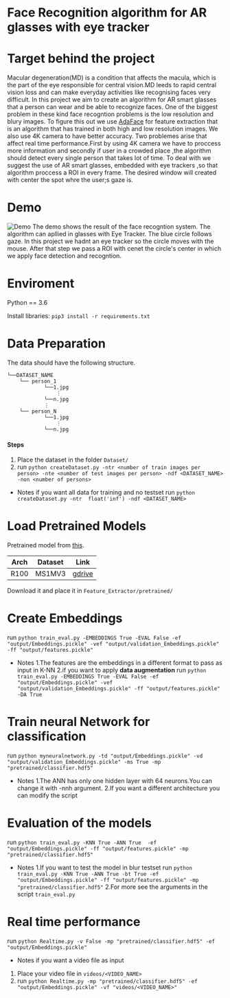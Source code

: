 ﻿# Face Recognition algorithm for AR glasses with eye tracker

# Target behind the project
Macular degeneration(MD) is a condition that affects the macula, which 
is the part of the eye responsible for central vision.MD leeds to rapid 
central vision loss and can make everyday activities like  recognising 
faces very difficult. In this project we aim to create an algorithm for 
AR smart glasses that a person can wear and be able to recognize faces.
One of the biggest problem in these kind face recogntion problems is the
low resolution and blury images. To figure this out we use [AdaFace](https://arxiv.org/abs/2204.00964)
for feature extraction that is an algorithm that has trained in both high 
and low resolution images. We also use 4K camera to have better accuracy.
Two problemes arise that affect real time performance.First by using 4K
camera we have to proccess more information and secondly if user in a 
crowded place ,the algorithm should detect every single person that takes
lot of time. To deal with we suggest the use of  AR smart glasses, embedded 
with eye trackers ,so that algorithm proccess a ROI in every frame. The 
desired window will created with center the spot whre the user;s gaze is.

# Demo 
![Demo](assets/demo.gif)
The demo shows the result of the face recogntion system. The algorithm can apllied
in glasses with Eye Tracker. The blue circle follows gaze. In this project we hadnt
an eye tracker so the circle moves with the mouse. After that step we pass a ROI with
cenet the circle's center in which we apply face detection and recogntion.

# Enviroment
Python == 3.6

Install libraries: `pip3 install -r requirements.txt`

# Data Preparation
The data should have the following structure.
```
└──DATASET_NAME
    └── person_1
            └──1.jpg
                ⋮
            └──n.jpg
            ⋮
    └── person_N                                                                                  
            └──1.jpg
                ⋮
            └──n.jpg                                                                             
```
#### Steps
1. Place the dataset in the folder `Dataset/`
2. run
    `python createDataset.py -ntr <number of train images per person> -nte <number of test images per person> -ndf <DATASET_NAME> -non <number of persons>`
- Notes
   if you want all data for training and no testset run
    `python createDataset.py -ntr  float('inf') -ndf <DATASET_NAME>`

# Load Pretrained Models
Pretrained model from [this](https://github.com/mk-minchul/AdaFace).

| Arch | Dataset    | Link                                                                                         |
|------|------------|----------------------------------------------------------------------------------------------|
| R100 | MS1MV3     | [gdrive](https://drive.google.com/file/d/1hRI8YhlfTx2YMzyDwsqLTOxbyFVOqpSI/view?usp=sharing) |

Download it and place it in `Feature_Extractor/pretrained/`

# Create Embeddings
run 
  `python train_eval.py -EMBEDDINGS True -EVAL False -ef "output/Embeddings.pickle" -vef "output/validation_Embeddings.pickle" -ff "output/features.pickle"`
- Notes
  1.The features are the embeddings in a different format to pass as input in K-NN
  2.if you want to apply **data augmentation** run
  `python train_eval.py -EMBEDDINGS True -EVAL False -ef "output/Embeddings.pickle" -vef "output/validation_Embeddings.pickle" -ff "output/features.pickle" -DA True`

# Train neural Network for classification
run
  `python myneuralnetwork.py -td "output/Embeddings.pickle" -vd "output/validation_Embeddings.pickle" -ms True -mp "pretrained/classifier.hdf5"`
- Notes
  1.The ANN has only one hidden layer with 64 neurons.You can change it with -nnh <Number of Neurons> argument.
  2.If you want a different architecture you can modify the script 

# Evaluation of the models
run
  `python train_eval.py -KNN True -ANN True  -ef "output/Embeddings.pickle" -ff "output/features.pickle" -mp "pretrained/classifier.hdf5"`
- Notes
  1.If you want to test the model in blur testset run
  `python train_eval.py -KNN True -ANN True -bt True -ef "output/Embeddings.pickle" -ff "output/features.pickle" -mp "pretrained/classifier.hdf5"`
  2.For more see the arguments in the script `train_eval.py`

# Real time performance
run
  `python Realtime.py -v False -mp "pretrained/classifier.hdf5" -ef "output/Embeddings.pickle"`
- Notes
  if you want a video file as input 
1. Place your video file in `videos/<VIDEO_NAME>`
2. run
    `python Realtime.py -mp "pretrained/classifier.hdf5" -ef "output/Embeddings.pickle" -vf "videos/<VIDEO_NAME>"`


